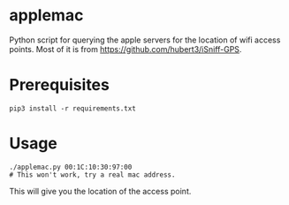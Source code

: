 applemac
========

Python script for querying the apple servers for the location of wifi access points.
Most of it is from https://github.com/hubert3/iSniff-GPS.


# Prerequisites

    pip3 install -r requirements.txt

# Usage

    ./applemac.py 00:1C:10:30:97:00
    # This won't work, try a real mac address.

This will give you the location of the access point.
